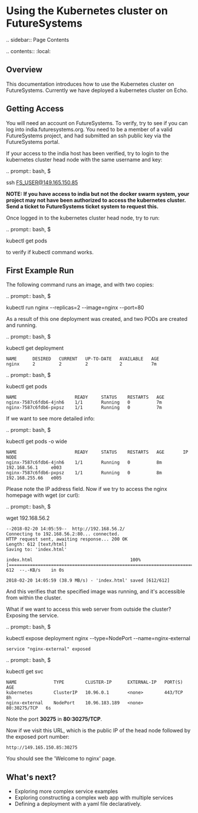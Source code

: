Using the Kubernetes cluster on FutureSystems
=============================================

.. sidebar:: Page Contents

   .. contents::
      :local:

Overview
--------
This documentation introduces how to use the Kubernetes cluster on FutureSystems.
Currently we have deployed a kubernetes cluster on Echo.

Getting Access
--------------
You will need an account on FutureSystems. To verify, try to see if you can log 
into india.futuresystems.org. You need to be a member of a valid FutureSystems 
project, and had submitted an ssh public key via the FutureSystems portal.

If your access to the india host has been verified, try to login to the kubernetes
cluster head node with the same username and key:

.. prompt:: bash, $

  ssh FS_USER@149.165.150.85
  
**NOTE: If you have access to india but not the docker swarm system, your 
project may not have been authorized to access the kubernetes cluster.
Send a ticket to FutureSystems ticket system to request this.**

Once logged in to the kubernetes cluster head node, try to run:

.. prompt:: bash, $

  kubectl get pods

to verify if kubectl command works.

First Example Run
-----------------
The following command runs an image, and with two copies:

.. prompt:: bash, $

  kubectl run nginx --replicas=2 --image=nginx --port=80

As a result of this one deployment was created, and two PODs are created and running.

.. prompt:: bash, $

  kubectl get deployment

```
NAME      DESIRED   CURRENT   UP-TO-DATE   AVAILABLE   AGE
nginx     2         2         2            2           7m
```

.. prompt:: bash, $

  kubectl get pods

```
NAME                      READY     STATUS    RESTARTS   AGE
nginx-7587c6fdb6-4jnh6    1/1       Running   0          7m
nginx-7587c6fdb6-pxpsz    1/1       Running   0          7m
```

If we want to see more detailed info:

.. prompt:: bash, $

  kubectl get pods -o wide

```
NAME                      READY     STATUS    RESTARTS   AGE       IP               NODE
nginx-7587c6fdb6-4jnh6    1/1       Running   0          8m        192.168.56.1     e003
nginx-7587c6fdb6-pxpsz    1/1       Running   0          8m        192.168.255.66   e005
```

Please note the IP address field. Now if we try to access the nginx homepage with wget (or curl):

.. prompt:: bash, $

  wget 192.168.56.2

```
--2018-02-20 14:05:59--  http://192.168.56.2/
Connecting to 192.168.56.2:80... connected.
HTTP request sent, awaiting response... 200 OK
Length: 612 [text/html]
Saving to: 'index.html'

index.html                                     100%[===================================================================================================>]     612  --.-KB/s    in 0s

2018-02-20 14:05:59 (38.9 MB/s) - 'index.html' saved [612/612]

```

And this verifies that the specified image was running, and it's accessible from within the cluster.

What if we want to access this web server from outside the cluster? Exposing the service.

.. prompt:: bash, $

  kubectl expose deployment nginx --type=NodePort --name=nginx-external

```
service "nginx-external" exposed
```

.. prompt:: bash, $

  kubectl get svc

```
NAME              TYPE        CLUSTER-IP      EXTERNAL-IP   PORT(S)        AGE
kubernetes        ClusterIP   10.96.0.1       <none>        443/TCP        8h
nginx-external    NodePort    10.96.183.189   <none>        80:30275/TCP   6s
```

Note the port **30275** in **80:30275/TCP**.

Now if we visit this URL, which is the public IP of the head node followed by the exposed port number:

```
http://149.165.150.85:30275
```

You should see the 'Welcome to nginx' page.

What's next?
--------------------------------------------------
* Exploring more complex service examples
* Exploring constructing a complex web app with multiple services
* Defining a deployment with a yaml file declaratively.

